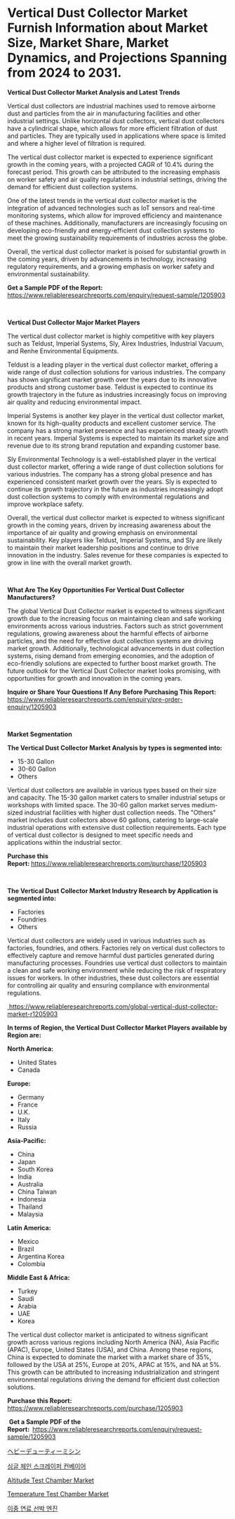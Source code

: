 <p><h1>Vertical Dust Collector Market Furnish Information about Market Size, Market Share, Market Dynamics, and Projections Spanning from 2024 to 2031.</h1></p><p><strong>Vertical Dust Collector Market Analysis and Latest Trends</strong></p>
<p><p>Vertical dust collectors are industrial machines used to remove airborne dust and particles from the air in manufacturing facilities and other industrial settings. Unlike horizontal dust collectors, vertical dust collectors have a cylindrical shape, which allows for more efficient filtration of dust and particles. They are typically used in applications where space is limited and where a higher level of filtration is required.</p><p>The vertical dust collector market is expected to experience significant growth in the coming years, with a projected CAGR of 10.4% during the forecast period. This growth can be attributed to the increasing emphasis on worker safety and air quality regulations in industrial settings, driving the demand for efficient dust collection systems.</p><p>One of the latest trends in the vertical dust collector market is the integration of advanced technologies such as IoT sensors and real-time monitoring systems, which allow for improved efficiency and maintenance of these machines. Additionally, manufacturers are increasingly focusing on developing eco-friendly and energy-efficient dust collection systems to meet the growing sustainability requirements of industries across the globe.</p><p>Overall, the vertical dust collector market is poised for substantial growth in the coming years, driven by advancements in technology, increasing regulatory requirements, and a growing emphasis on worker safety and environmental sustainability.</p></p>
<p><strong>Get a Sample PDF of the Report:&nbsp;</strong> <a href="https://www.reliableresearchreports.com/enquiry/request-sample/1205903">https://www.reliableresearchreports.com/enquiry/request-sample/1205903</a></p>
<p>&nbsp;</p>
<p><strong>Vertical Dust Collector Major Market Players</strong></p>
<p><p>The vertical dust collector market is highly competitive with key players such as Teldust, Imperial Systems, Sly, Airex Industries, Industrial Vacuum, and Renhe Environmental Equipments. </p><p>Teldust is a leading player in the vertical dust collector market, offering a wide range of dust collection solutions for various industries. The company has shown significant market growth over the years due to its innovative products and strong customer base. Teldust is expected to continue its growth trajectory in the future as industries increasingly focus on improving air quality and reducing environmental impact.</p><p>Imperial Systems is another key player in the vertical dust collector market, known for its high-quality products and excellent customer service. The company has a strong market presence and has experienced steady growth in recent years. Imperial Systems is expected to maintain its market size and revenue due to its strong brand reputation and expanding customer base.</p><p>Sly Environmental Technology is a well-established player in the vertical dust collector market, offering a wide range of dust collection solutions for various industries. The company has a strong global presence and has experienced consistent market growth over the years. Sly is expected to continue its growth trajectory in the future as industries increasingly adopt dust collection systems to comply with environmental regulations and improve workplace safety.</p><p>Overall, the vertical dust collector market is expected to witness significant growth in the coming years, driven by increasing awareness about the importance of air quality and growing emphasis on environmental sustainability. Key players like Teldust, Imperial Systems, and Sly are likely to maintain their market leadership positions and continue to drive innovation in the industry. Sales revenue for these companies is expected to grow in line with the overall market growth.</p></p>
<p>&nbsp;</p>
<p><strong>What Are The Key Opportunities For Vertical Dust Collector Manufacturers?</strong></p>
<p><p>The global Vertical Dust Collector market is expected to witness significant growth due to the increasing focus on maintaining clean and safe working environments across various industries. Factors such as strict government regulations, growing awareness about the harmful effects of airborne particles, and the need for effective dust collection systems are driving market growth. Additionally, technological advancements in dust collection systems, rising demand from emerging economies, and the adoption of eco-friendly solutions are expected to further boost market growth. The future outlook for the Vertical Dust Collector market looks promising, with opportunities for growth and innovation in the coming years.</p></p>
<p><strong>Inquire or Share Your Questions If Any Before Purchasing This Report:</strong> <a href="https://www.reliableresearchreports.com/enquiry/pre-order-enquiry/1205903">https://www.reliableresearchreports.com/enquiry/pre-order-enquiry/1205903</a></p>
<p>&nbsp;</p>
<p><strong>Market Segmentation</strong></p>
<p><strong>The Vertical Dust Collector Market Analysis by types is segmented into:</strong></p>
<p><ul><li>15-30 Gallon</li><li>30-60 Gallon</li><li>Others</li></ul></p>
<p><p>Vertical dust collectors are available in various types based on their size and capacity. The 15-30 gallon market caters to smaller industrial setups or workshops with limited space. The 30-60 gallon market serves medium-sized industrial facilities with higher dust collection needs. The "Others" market includes dust collectors above 60 gallons, catering to large-scale industrial operations with extensive dust collection requirements. Each type of vertical dust collector is designed to meet specific needs and applications within the industrial sector.</p></p>
<p><strong>Purchase this Report:&nbsp;</strong><a href="https://www.reliableresearchreports.com/purchase/1205903">https://www.reliableresearchreports.com/purchase/1205903</a></p>
<p>&nbsp;</p>
<p><strong>The Vertical Dust Collector Market Industry Research by Application is segmented into:</strong></p>
<p><ul><li>Factories</li><li>Foundries</li><li>Others</li></ul></p>
<p><p>Vertical dust collectors are widely used in various industries such as factories, foundries, and others. Factories rely on vertical dust collectors to effectively capture and remove harmful dust particles generated during manufacturing processes. Foundries use vertical dust collectors to maintain a clean and safe working environment while reducing the risk of respiratory issues for workers. In other industries, these dust collectors are essential for controlling air quality and ensuring compliance with environmental regulations.</p></p>
<p><a href="https://www.reliableresearchreports.com/global-vertical-dust-collector-market-r1205903">&nbsp;https://www.reliableresearchreports.com/global-vertical-dust-collector-market-r1205903</a></p>
<p><strong>In terms of Region, the Vertical Dust Collector Market Players available by Region are:</strong></p>
<p>
    <p> <strong> North America: </strong>
        <ul>
            <li>United States</li>
            <li>Canada</li>
        </ul>
        </p> 
    <p> <strong> Europe: </strong>
        <ul>
            <li>Germany</li>
            <li>France</li>
            <li>U.K.</li>
            <li>Italy</li>
            <li>Russia</li>
        </ul>
        </p> 
    <p> <strong> Asia-Pacific: </strong>
        <ul>
            <li>China</li>
            <li>Japan</li>
            <li>South Korea</li>
            <li>India</li>
            <li>Australia</li>
            <li>China Taiwan</li>
            <li>Indonesia</li>
            <li>Thailand</li>
            <li>Malaysia</li>
        </ul>
        </p> 
    <p> <strong> Latin America: </strong>
        <ul>
            <li>Mexico</li>
            <li>Brazil</li>
            <li>Argentina Korea</li>
            <li>Colombia</li>
        </ul>
        </p> 
    <p> <strong> Middle East & Africa: </strong>
        <ul>
            <li>Turkey</li>
            <li>Saudi</li>
            <li>Arabia</li>
            <li>UAE</li>
            <li>Korea</li>
        </ul>
    </p>
    </p>
<p><p>The vertical dust collector market is anticipated to witness significant growth across various regions including North America (NA), Asia Pacific (APAC), Europe, United States (USA), and China. Among these regions, China is expected to dominate the market with a market share of 35%, followed by the USA at 25%, Europe at 20%, APAC at 15%, and NA at 5%. This growth can be attributed to increasing industrialization and stringent environmental regulations driving the demand for efficient dust collection solutions.</p></p>
<p><strong>Purchase this Report: </strong><a href="https://www.reliableresearchreports.com/purchase/1205903">https://www.reliableresearchreports.com/purchase/1205903</a></p>
<p>&nbsp;<strong>Get a Sample PDF of the Report:&nbsp;&nbsp;</strong><a href="https://www.reliableresearchreports.com/enquiry/request-sample/1205903">https://www.reliableresearchreports.com/enquiry/request-sample/1205903</a></p>
<p><strong></strong></p>
<p><p><a href="https://github.com/CarlieShields/Market-Research-Report-List-1/blob/main/4759160156549.md">ヘビーデューティーミシン</a></p><p><a href="https://github.com/alpinestartsekian/Market-Research-Report-List-1/blob/main/6774772167479.md">싱글 체인 스크레이퍼 컨베이어</a></p><p><a href="https://github.com/mdhefjumiah/Market-Research-Report-List-1/blob/main/altitude-test-chamber-market.md">Altitude Test Chamber Market</a></p><p><a href="https://github.com/wrwgzwbr35/Market-Research-Report-List-1/blob/main/temperature-test-chamber-market.md">Temperature Test Chamber Market</a></p><p><a href="https://github.com/muchswr/Market-Research-Report-List-1/blob/main/1991655167480.md">이중 연료 선박 엔진</a></p></p>